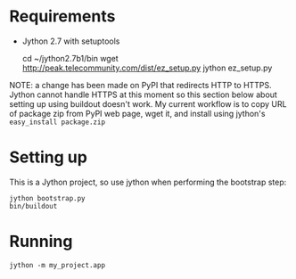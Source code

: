 Requirements
============

* Jython 2.7 with setuptools 

    cd ~/jython2.7b1/bin
    wget http://peak.telecommunity.com/dist/ez_setup.py
    jython ez_setup.py

NOTE: a change has been made on PyPI that redirects HTTP to HTTPS. Jython
cannot handle HTTPS at this moment so this section below about setting up using
buildout doesn't work. My current workflow is to copy URL of package zip from
PyPI web page, wget it, and install using jython's `easy_install package.zip`


Setting up
==========

This is a Jython project, so use jython when performing the bootstrap step:

    jython bootstrap.py
    bin/buildout


Running
=======

    jython -m my_project.app
